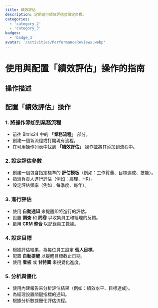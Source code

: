 ```yaml
---
title: 績效評估
description: 定期進行績效評估並設定目標。
categories: 
  - 'category_2'
  - 'category_3'
badges: 
  - 'badge_3'
avatar: '/activities/PerformanceReviews.webp'
---
```


# 使用與配置「績效評估」操作的指南

## 操作描述

## **配置「績效評估」操作**

### 1. 將操作添加到業務流程
- 前往 Bitrix24 中的 **「業務流程」** 部分。
- 創建一個新流程或打開現有流程。
- 在可用操作列表中找到 **「績效評估」** 操作並將其添加到流程中。

### 2. 設定評估參數
- 創建一個包含指定標準的 **評估模板**（例如：工作質量、目標達成、技能）。
- 指派負責人進行評估（例如：經理、HR）。
- 設定評估頻率（例如：每季度、每年）。

### 3. 進行評估
- 使用 **自動通知** 來提醒即將進行的評估。
- 設置 **調查** 和 **問卷** 以收集員工和經理的反饋。
- 啟用 **CRM 整合** 以記錄員工數據。

### 4. 設定目標
- 根據評估結果，為每位員工設定 **個人目標**。
- 配置 **自動提醒** 以提醒目標截止日期。
- 使用 **看板** 或 **甘特圖** 來視覺化進度。

### 5. 分析與優化
- 使用內建報告來分析評估結果（例如：績效水平、目標達成）。
- 為經理設置關鍵指標的通知。
- 根據分析數據優化評估流程。